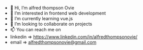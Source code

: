 - 👋 Hi, I’m alfred thompson Ovie
- 👀 I’m interested in frontend web development
- 🌱 I’m currently learning vue.js
- 💞️ I’m looking to collaborate on projects
- 📫 You can reach me on 
- linkedin => https://www.linkedin.com/in/alfredthompsonovie/ 
- email => alfredthompsonovie@gmail.com

<!---
alfredthompsonOvie/alfredthompsonOvie is a ✨ special ✨ repository because its `README.md` (this file) appears on your GitHub profile.
You can click the Preview link to take a look at your changes.
--->
